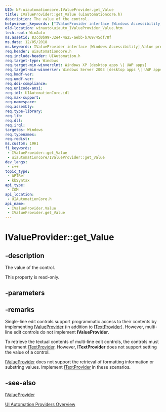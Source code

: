```yaml
---
UID: NF:uiautomationcore.IValueProvider.get_Value
title: IValueProvider::get_Value (uiautomationcore.h)
description: The value of the control.
helpviewer_keywords: ["IValueProvider interface [Windows Accessibility]","Value property","IValueProvider.Value","IValueProvider.get_Value","IValueProvider::Value","IValueProvider::get_Value","Value property [Windows Accessibility]","Value property [Windows Accessibility]","IValueProvider interface","get_Value","uiauto.uiauto_IValueProvider_Value","uiauto_IValueProvider_Value","uiautomationcore/IValueProvider::Value","uiautomationcore/IValueProvider::get_Value","winauto.uiauto_IValueProvider_Value"]
old-location: winauto\uiauto_IValueProvider_Value.htm
tech.root: WinAuto
ms.assetid: 83cd0b99-32e4-4a25-aebb-b769745df78f
ms.date: 12/05/2018
ms.keywords: IValueProvider interface [Windows Accessibility],Value property, IValueProvider.Value, IValueProvider.get_Value, IValueProvider::Value, IValueProvider::get_Value, Value property [Windows Accessibility], Value property [Windows Accessibility],IValueProvider interface, get_Value, uiauto.uiauto_IValueProvider_Value, uiauto_IValueProvider_Value, uiautomationcore/IValueProvider::Value, uiautomationcore/IValueProvider::get_Value, winauto.uiauto_IValueProvider_Value
req.header: uiautomationcore.h
req.include-header: UIAutomation.h
req.target-type: Windows
req.target-min-winverclnt: Windows XP [desktop apps \| UWP apps]
req.target-min-winversvr: Windows Server 2003 [desktop apps \| UWP apps]
req.kmdf-ver: 
req.umdf-ver: 
req.ddi-compliance: 
req.unicode-ansi: 
req.idl: UIAutomationCore.idl
req.max-support: 
req.namespace: 
req.assembly: 
req.type-library: 
req.lib: 
req.dll: 
req.irql: 
targetos: Windows
req.typenames: 
req.redist: 
ms.custom: 19H1
f1_keywords:
 - IValueProvider::get_Value
 - uiautomationcore/IValueProvider::get_Value
dev_langs:
 - c++
topic_type:
 - APIRef
 - kbSyntax
api_type:
 - COM
api_location:
 - UIAutomationCore.h
api_name:
 - IValueProvider.Value
 - IValueProvider.get_Value
---
```


# IValueProvider::get_Value


## -description

The value of the control.

This property is read-only.

## -parameters

## -remarks

Single-line edit controls support programmatic access to their contents by implementing <a href="https://docs.microsoft.com/windows/desktop/api/uiautomationcore/nn-uiautomationcore-ivalueprovider">IValueProvider</a> (in addition to <a href="https://docs.microsoft.com/windows/desktop/api/uiautomationcore/nn-uiautomationcore-itextprovider">ITextProvider</a>). However, multi-line edit controls do not implement <b>IValueProvider</b>.


To retrieve the textual contents of multi-line edit controls, the controls must implement <a href="https://docs.microsoft.com/windows/desktop/api/uiautomationcore/nn-uiautomationcore-itextprovider">ITextProvider</a>. However, <b>ITextProvider</b> does not support setting the value of a control.



<a href="https://docs.microsoft.com/windows/desktop/api/uiautomationcore/nn-uiautomationcore-ivalueprovider">IValueProvider</a> does not support the retrieval of formatting information or substring values. Implement <a href="https://docs.microsoft.com/windows/desktop/api/uiautomationcore/nn-uiautomationcore-itextprovider">ITextProvider</a> in these scenarios.

## -see-also

<a href="https://docs.microsoft.com/windows/desktop/api/uiautomationcore/nn-uiautomationcore-ivalueprovider">IValueProvider</a>



<a href="https://docs.microsoft.com/windows/desktop/WinAuto/uiauto-providersoverview">UI Automation Providers Overview</a>

